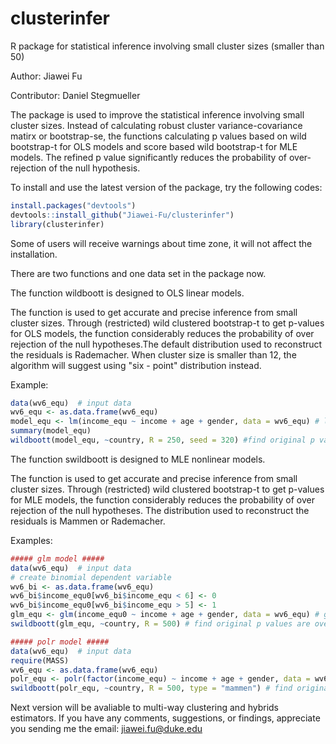 # clusterinfer
R package for statistical inference involving small cluster sizes (smaller than 50)

Author: Jiawei Fu

Contributor: Daniel Stegmueller

The package is used to improve the statistical inference involving  small cluster sizes. Instead of calculating robust cluster variance-covariance  matirx or bootstrap-se, the functions calculating p values based on  wild bootstrap-t for OLS models and score based wild bootstrap-t for MLE models. The refined p value significantly reduces the probability of over-rejection of  the null hypothesis. 

To install and use the latest version of the package, try the following codes:
```r
install.packages("devtools")
devtools::install_github("Jiawei-Fu/clusterinfer")
library(clusterinfer)
```
Some of users will receive warnings about time zone, it will not affect the installation.

There are two functions and one data set in the package now.

The function wildboott is designed to OLS linear models.

The function is used to get accurate and precise inference from small cluster sizes. Through  (restricted) wild clustered bootstrap-t to get p-values for OLS models, the function considerably reduces the probability of over rejection of the null hypotheses.The default distribution used to reconstruct the residuals is Rademacher. When cluster size is smaller than 12, the algorithm will suggest using "six - point" distribution instead.

Example:
```r
data(wv6_equ)  # input data
wv6_equ <- as.data.frame(wv6_equ)
model_equ <- lm(income_equ ~ income + age + gender, data = wv6_equ) # linear model
summary(model_equ)
wildboott(model_equ, ~country, R = 250, seed = 320) #find original p values are over estimated
```
The function swildboott is designed to MLE nonlinear models.

The function is used to get accurate and precise inference from small cluster sizes. Through  (restricted) wild clustered bootstrap-t to get p-values for MLE models, the function considerably reduces the probability of over rejection of the null hypotheses. The distribution used to reconstruct the residuals is Mammen or Rademacher.

Examples:
```r
##### glm model #####
data(wv6_equ)  # input data
# create binomial dependent variable
wv6_bi <- as.data.frame(wv6_equ)
wv6_bi$income_equ0[wv6_bi$income_equ < 6] <- 0
wv6_bi$income_equ0[wv6_bi$income_equ > 5] <- 1
glm_equ <- glm(income_equ0 ~ income + age + gender, data = wv6_equ) # glm model
swildboott(glm_equ, ~country, R = 500) # find original p values are over estimated

##### polr model #####
data(wv6_equ)  # input data
require(MASS)
wv6_equ <- as.data.frame(wv6_equ)
polr_equ <- polr(factor(income_equ) ~ income + age + gender, data = wv6_equ) # polr model
swildboott(polr_equ, ~country, R = 500, type = "mammen") # find original p value is over estimated
```

Next version will be avaliable to multi-way clustering and hybrids estimators.
If you have any comments, suggestions, or findings, appreciate you sending me the email: jiawei.fu@duke.edu

